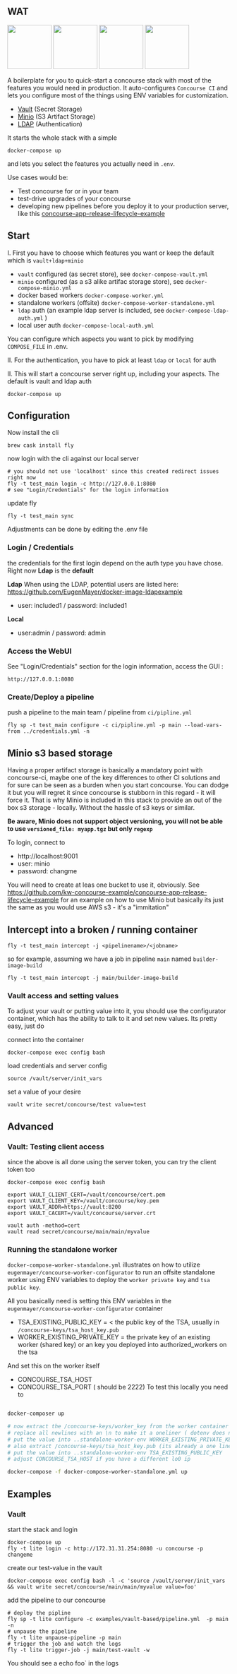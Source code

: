 ## WAT


<img src="https://github.com/EugenMayer/concourseci-server-boilerplate/blob/master/concourse.png" height="100"> <img src="https://github.com/EugenMayer/concourseci-server-boilerplate/blob/master/vault.png" height="100"> <img src="https://github.com/EugenMayer/concourseci-server-boilerplate/blob/master/minio.jpg" height="100"> <img src="https://github.com/EugenMayer/concourseci-server-boilerplate/blob/master/openldap.png" height="100">

A boilerplate for you to quick-start a concourse stack with most of the features you would need in production.
It auto-configures `Concourse CI` and lets you configure most of the things using ENV variables for customization.

 - [Vault](https://www.vaultproject.io/) (Secret Storage)
 - [Minio](https://minio.io/) (S3 Artifact Storage)
 - [LDAP](https://github.com/EugenMayer/docker-image-ldapexample) (Authentication)

It starts the whole stack with a simple

```console
docker-compose up
```

and lets you select the features you actually need in `.env`.

Use cases would be: 

- Test concourse for or in your team
- test-drive upgrades of your concourse
- developing new pipelines before you deploy it to your production server, like this [concourse-app-release-lifecycle-example](https://github.com/kw-concourse-example/concourse-app-release-lifecycle-example)
 
## Start

I. First you have to choose which features you want or keep the default which is `vault+ldap+minio`

 - `vault` configured (as secret store), see `docker-compose-vault.yml`
 - `minio` configured (as a s3 alike artifac storage store), see `docker-compose-minio.yml`
 - docker based workers `docker-compose-worker.yml`
 - standalone workers (offsite)  `docker-compose-worker-standalone.yml`
 - `ldap` auth (an example ldap server is included, see `docker-compose-ldap-auth.yml`  )
 - local user auth `docker-compose-local-auth.yml`

You can configure which aspects you want to pick by modifying `COMPOSE_FILE` in .env.

II. For the authentication, you have to pick at least `ldap` or `local` for auth 
 
II. This will start a concourse server right up, including your aspects. The default is vault and ldap auth

    docker-compose up

## Configuration 

Now install the cli

    brew cask install fly

now login with the cli against our local server

    # you should not use 'localhost' since this created redirect issues right now
    fly -t test_main login -c http://127.0.0.1:8080
    # see "Login/Credentials" for the login information   

update fly
    
    fly -t test_main sync
    
Adjustments can be done by editing the .env file    

### Login / Credentials

the credentials for the first login depend on the auth type you have chose. Right now **Ldap** is the **default**

**Ldap**
When using the LDAP, potential users are listed here: https://github.com/EugenMayer/docker-image-ldapexample
- user: included1 / password: included1

**Local**
- user:admin / password: admin
    
### Access the WebUI
See "Login/Credentials" section for the login information, access the GUI :   

    http://127.0.0.1:8080
            
### Create/Deploy a pipeline    

push a pipeline to the main team / pipeline from `ci/pipline.yml`

    fly sp -t test_main configure -c ci/pipline.yml -p main --load-vars-from ../credentials.yml -n   

## Minio s3 based storage

Having a proper artifact storage is basically a mandatory point with concourse-ci, maybe one of the key differences to other CI solutions
and for sure can be seen as a burden when you start concourse.
You can dodge it but you will regret it since concourse is stubborn in this regard - it will force it.
That is why Minio is included in this stack to provide an out of the box
s3 storage - locally. Without the hassle of s3 keys or similar.

**Be aware, Minio does not support object versioning, you will not be able to use `versioned_file: myapp.tgz` but only `regexp`**

To login, connect to 

- http://localhost:9001
- user: minio
- password: changme

You will need to create at leas one bucket to use it, obviously. 
See https://github.com/kw-concourse-example/concourse-app-release-lifecycle-example for an example on how to use Minio
but basically its just the same as you would use AWS s3 - it's a "immitation"

    
## Intercept into a broken / running container

    fly -t test_main intercept -j <pipelinename>/<jobname>
    
so for example, assuming we have a job in pipeline `main` named `builder-image-build`

    fly -t test_main intercept -j main/builder-image-build
     
### Vault access and setting values

To adjust your vault or putting value into it, you should use the configurator container, which has the ability to talk to it
and set new values. Its pretty easy, just do

connect into the container   

    docker-compose exec config bash

load credentials and server config
    
    source /vault/server/init_vars

set a value of your desire
    
    vault write secret/concourse/test value=test


## Advanced

### Vault: Testing client access

since the above is all done using the server token, you can try the client token too

    docker-compose exec config bash
    
    export VAULT_CLIENT_CERT=/vault/concourse/cert.pem 
    export VAULT_CLIENT_KEY=/vault/concourse/key.pem 
    export VAULT_ADDR=https://vault:8200
    export VAULT_CACERT=/vault/concourse/server.crt
    
    vault auth -method=cert
    vault read secret/concourse/main/main/myvalue

### Running the standalone worker

`docker-compose-worker-standalone.yml` illustrates on how to utilize `eugenmayer/concourse-worker-configurator` to run an offsite standalone worker using ENV variables to deploy
the `worker private key` and `tsa public key`.

All you basically need is setting this ENV variables in the `eugenmayer/concourse-worker-configurator` container

 - TSA_EXISTING_PUBLIC_KEY = < the public key of the TSA, usually in `/concourse-keys/tsa_host_key.pub`
 - WORKER_EXISTING_PRIVATE_KEY = the private key of an existing worker (shared key) or an key you deployed into authorized_workers on the tsa

And set this on the worker itself

 - CONCOURSE_TSA_HOST
 - CONCOURSE_TSA_PORT ( should be 2222)
To test this locally you need to 

```bash

docker-composer up

# now extract the /concourse-keys/worker_key from the worker container and
# replace all newlines with an \n to make it a oneliner ( dotenv does not support multiline yet )
# put the value into ..standalone-worker-env WORKER_EXISTING_PRIVATE_KEY
# also extract /concourse-keys/tsa_host_key.pub (its already a one liner)
# put the value into ..standalone-worker-env TSA_EXISTING_PUBLIC_KEY
# adjust CONCOURSE_TSA_HOST if you have a different lo0 ip

docker-compose -f docker-compose-worker-standalone.yml up
```
    
## Examples

### Vault

start the stack and login

    docker-compose up
    fly -t lite login -c http://172.31.31.254:8080 -u concourse -p changeme

create our test-value in the vault    

    docker-compose exec config bash -l -c 'source /vault/server/init_vars && vault write secret/concourse/main/main/myvalue value=foo'

add the pipeline to our concourse
    
    # deploy the pipline
    fly sp -t lite configure -c examples/vault-based/pipeline.yml  -p main -n
    # unpause the pipeline    
    fly -t lite unpause-pipeline -p main
    # trigger the job and watch the logs
    fly -t lite trigger-job -j main/test-vault -w
    
You should see a echo foo` in the logs    
